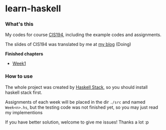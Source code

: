 # learn-haskell

### What's this

My codes for course [CIS194](https://www.seas.upenn.edu/~cis194/spring13/lectures.html), including the example codes and assignments.

The slides of CIS194 was translated by me at [my blog](https://blackcloud37.tech) (Doing)

**Finished chapters**

* [Week1](https://blackcloud37.tech/posts/fb3ef408/)

### How to use

The whole project was created by [Haskell Stack](https://docs.haskellstack.org/en/stable/README/), so you should install haskell stack first.

Assignments of each week will be placed in the dir  `./src` and named `Week<n>.hs`, but the testing code was not finished yet, so you may just read my implementions

If you have better solution, welcome to give me issues! Thanks a lot :p